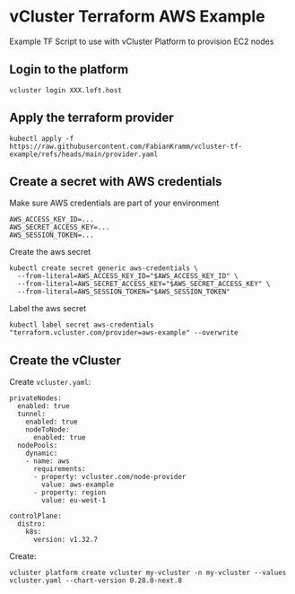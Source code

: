 # vCluster Terraform AWS Example
Example TF Script to use with vCluster Platform to provision EC2 nodes

## Login to the platform

```
vcluster login XXX.loft.host
```

## Apply the terraform provider

```
kubectl apply -f https://raw.githubusercontent.com/FabianKramm/vcluster-tf-example/refs/heads/main/provider.yaml
```

## Create a secret with AWS credentials

Make sure AWS credentials are part of your environment
```
AWS_ACCESS_KEY_ID=...
AWS_SECRET_ACCESS_KEY=...
AWS_SESSION_TOKEN=...
```

Create the aws secret
```
kubectl create secret generic aws-credentials \
  --from-literal=AWS_ACCESS_KEY_ID="$AWS_ACCESS_KEY_ID" \
  --from-literal=AWS_SECRET_ACCESS_KEY="$AWS_SECRET_ACCESS_KEY" \
  --from-literal=AWS_SESSION_TOKEN="$AWS_SESSION_TOKEN"
```

Label the aws secret
```
kubectl label secret aws-credentials "terraform.vcluster.com/provider=aws-example" --overwrite
```

## Create the vCluster

Create `vcluster.yaml`:
```
privateNodes:
  enabled: true
  tunnel:
    enabled: true
    nodeToNode:
      enabled: true
  nodePools:
    dynamic:
    - name: aws
      requirements:
      - property: vcluster.com/node-provider
        value: aws-example
      - property: region
        value: eu-west-1

controlPlane:
  distro:
    k8s:
      version: v1.32.7
```

Create:
```
vcluster platform create vcluster my-vcluster -n my-vcluster --values vcluster.yaml --chart-version 0.28.0-next.8
```
